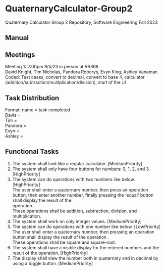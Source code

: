 # QuaternaryCalculator-Group2
Quaternary Calculator Group 2 Repository, Software Engineering Fall 2023

## Manual

## Meetings
Meeting 1: 2:00pm 9/5/23 in person at RB369\
David Knight, Tim Nicholas, Pandora Roberys, Evyn King, Ashley Vanaman\
Coded: Test cases, convert to decimal, convert to base 4, calculator (addition/subtraction/mulitplication/division), start of the UI

## Task Distribution
Format: name = task completed\
Davis = \
Tim = \
Pandora = \
Evyn = \
Ashley = 

## Functional Tasks
1. The system shall look like a regular calculator. [MediumPriority]
2. The system shall only have four buttons for numbers: 0, 1, 2, and 3. 	[HighPriority]
3. The system can do operations with two numbers like below. [HighPriority] \
     The user shall enter a quaternary number, then press an operation button, then enter another number, finally pressing the 'equal' button shall display the result of the \
     operation. \
     These operations shall be addition, subtraction, division, and 	multiplication.
6. The system shall work on only integer values. [MediumPriority]
7. The system can do operations with one number like below. [LowPriority] \
     The user shall enter a quaternary number, then pressing an operation button shall display the result of the operation. \
     These operations shall be square and square-root.
10. The system shall have a visible display for the entered numbers and the result of the operation. [HighPriority]
11. The display shall view the number both in quaternary and in decimal by using a toggle button. [MediumPriority]
